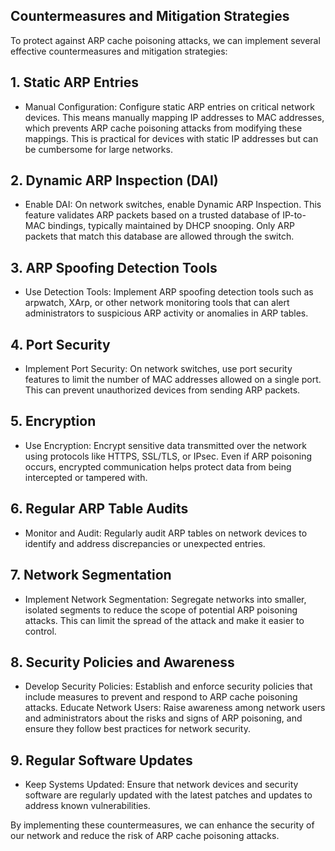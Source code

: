 ## Countermeasures and Mitigation Strategies

To protect against ARP cache poisoning attacks, we can implement several effective countermeasures and mitigation strategies:

## 1. Static ARP Entries

- Manual Configuration: Configure static ARP entries on critical network devices. This means manually mapping IP addresses to MAC addresses, which prevents ARP cache poisoning attacks from modifying these mappings. This is practical for devices with static IP addresses but can be cumbersome for large networks.

## 2. Dynamic ARP Inspection (DAI)

- Enable DAI: On network switches, enable Dynamic ARP Inspection. This feature validates ARP packets based on a trusted database of IP-to-MAC bindings, typically maintained by DHCP snooping. Only ARP packets that match this database are allowed through the switch.

## 3. ARP Spoofing Detection Tools

- Use Detection Tools: Implement ARP spoofing detection tools such as arpwatch, XArp, or other network monitoring tools that can alert administrators to suspicious ARP activity or anomalies in ARP tables.

## 4. Port Security

- Implement Port Security: On network switches, use port security features to limit the number of MAC addresses allowed on a single port. This can prevent unauthorized devices from sending ARP packets.

## 5. Encryption

- Use Encryption: Encrypt sensitive data transmitted over the network using protocols like HTTPS, SSL/TLS, or IPsec. Even if ARP poisoning occurs, encrypted communication helps protect data from being intercepted or tampered with.

## 6. Regular ARP Table Audits

- Monitor and Audit: Regularly audit ARP tables on network devices to identify and address discrepancies or unexpected entries.

## 7. Network Segmentation

- Implement Network Segmentation: Segregate networks into smaller, isolated segments to reduce the scope of potential ARP poisoning attacks. This can limit the spread of the attack and make it easier to control.

## 8. Security Policies and Awareness

- Develop Security Policies: Establish and enforce security policies that include measures to prevent and respond to ARP cache poisoning attacks.
Educate Network Users: Raise awareness among network users and administrators about the risks and signs of ARP poisoning, and ensure they follow best practices for network security.

## 9. Regular Software Updates

- Keep Systems Updated: Ensure that network devices and security software are regularly updated with the latest patches and updates to address known vulnerabilities.

By implementing these countermeasures, we can enhance the security of our network and reduce the risk of ARP cache poisoning attacks.
